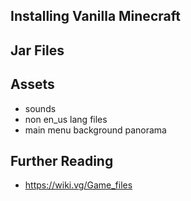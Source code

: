 ## Installing Vanilla Minecraft 

## Jar Files

## Assets

- sounds
- non en_us lang files
- main menu background panorama

## Further Reading

- https://wiki.vg/Game_files